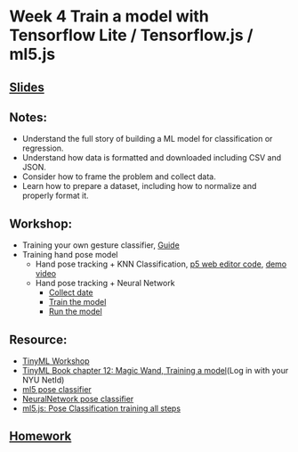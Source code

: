 # Week 4 Train a model with Tensorflow Lite / Tensorflow.js / ml5.js

## [Slides](https://docs.google.com/presentation/d/1s7c9oGQRg-tHeRoAsi8SuptjyBpkK0oA6ZMpYeERjFM/edit?usp=sharing)

## Notes:
- Understand the full story of building a ML model for classification or regression.
- Understand how data is formatted and downloaded including CSV and JSON.
- Consider how to frame the problem and collect data.
- Learn how to prepare a dataset, including how to normalize and properly format it.

## Workshop:
- Training your own gesture classifier, [Guide](../Examples/GestureToEmoji)
- Training hand pose model
  - Hand pose tracking + KNN Classification, [p5 web editor code](https://editor.p5js.org/yining/sketches/uUwg0z9Z5), [demo video](https://www.loom.com/share/f81cf908e5b7404ba0071902019d67c2)
  - Hand pose tracking + Neural Network
    - [Collect date]()
    - [Train the model]()
    - [Run the model]()

## Resource:
- [TinyML Workshop](https://github.com/sandeepmistry/aimldevfest-workshop-2019)
- [TinyML Book chapter 12: Magic Wand, Training a model](https://learning-oreilly-com.proxy.library.nyu.edu/library/view/tinyml/9781492052036/)(Log in with your NYU NetId)
- [ml5 pose classifier](https://thecodingtrain.com/learning/ml5/7.2-pose-classifier.html)
- [NeuralNetwork pose classifier
](https://editor.p5js.org/ml5/sketches/NeuralNetwork_pose_classifier)
- [ml5.js: Pose Classification training all steps](https://editor.p5js.org/codingtrain/sketches/JoZl-QRPK)

## [Homework](https://github.com/yining1023/Machine-Learning-for-Physical-Computing/wiki/Week-4-Train-a-Model)
